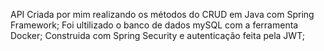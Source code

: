 API Criada por mim realizando os métodos do CRUD em Java com Spring Framework;
Foi ultilizado o banco de dados mySQL com a ferramenta Docker;
Construida com Spring Security e autenticação feita pela JWT;
